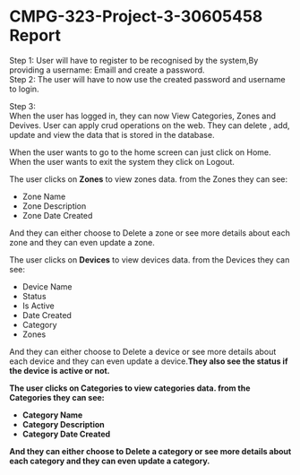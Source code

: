 # CMPG-323-Project-3-30605458 Report


Step 1: User will have to register to be recognised by the system,By providing a username: Emaill and create a password.<br>
Step 2: The user will have to now use the created password and username to login.<br>

Step 3:<br>
When the user has logged in, they can now View Categories, Zones and Devives.
User can apply crud operations on the web. They can delete , add, update and view the data that is stored in the database.

When the user wants to go to the home screen can just click on Home.<br>
When the user wants to exit the system they click on Logout.<br>

The user clicks on <b>Zones</b> to view zones data. from the Zones they can see:
<ul>
  <li>Zone Name</li>
  <li>Zone Description</li>
  <li>Zone Date Created</li>
</ul>
And they can either choose to Delete a zone or see more details about each zone and they can even update a zone.

The user clicks on <b>Devices</b> to view devices data. from the Devices they can see:
<ul>
  <li>Device Name</li>
  <li>Status</li>
  <li>Is Active</li>
  <li>Date Created</li>
  <li>Category</li>
  <li>Zones</li>
</ul>

And they can either choose to Delete a device or see more details about each device and they can even update a device.<b>They also see the status if the device is active or not.<b>


The user clicks on <b>Categories</b> to view categories data. from the Categories they can see:
<ul>
  <li>Category Name</li>
  <li>Category Description</li>
  <li>Category Date Created</li>
</ul>
  And they can either choose to Delete a category or see more details about each category and they can even update a category.<b>


